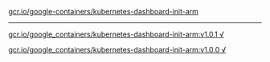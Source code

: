 [gcr.io/google-containers/kubernetes-dashboard-init-arm](https://hub.docker.com/r/abcz/kubernetes-dashboard-init-arm/tags/) 

----
[gcr.io/google_containers/kubernetes-dashboard-init-arm:v1.0.1 √](https://hub.docker.com/r/abcz/kubernetes-dashboard-init-arm/tags/)

[gcr.io/google_containers/kubernetes-dashboard-init-arm:v1.0.0 √](https://hub.docker.com/r/abcz/kubernetes-dashboard-init-arm/tags/)


